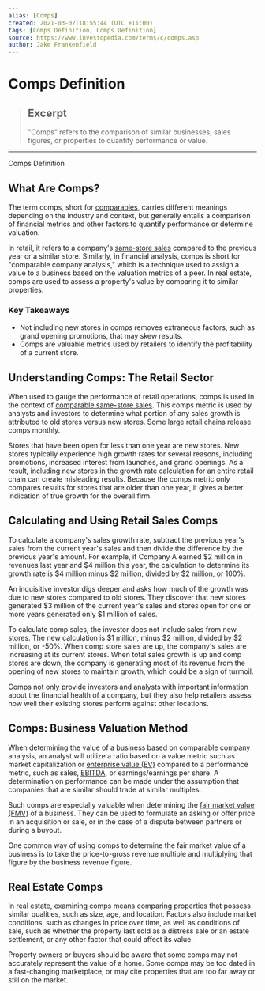 ```yaml
---
alias: [Comps]
created: 2021-03-02T18:55:44 (UTC +11:00)
tags: [Comps Definition, Comps Definition]
source: https://www.investopedia.com/terms/c/comps.asp
author: Jake Frankenfield
---
```


# Comps Definition

> ## Excerpt
> "Comps" refers to the comparison of similar businesses, sales figures, or properties to quantify performance or value.

---

Comps Definition
## What Are Comps?

The term comps, short for [comparables](https://www.investopedia.com/terms/c/comparables.asp), carries different meanings depending on the industry and context, but generally entails a comparison of financial metrics and other factors to quantify performance or determine valuation.

In retail, it refers to a company's [same-store sales](https://www.investopedia.com/terms/s/samestoresales.asp) compared to the previous year or a similar store. Similarly, in financial analysis, comps is short for "comparable company analysis," which is a technique used to assign a value to a business based on the valuation metrics of a peer. In real estate, comps are used to assess a property's value by comparing it to similar properties.

### Key Takeaways

-   Not including new stores in comps removes extraneous factors, such as grand opening promotions, that may skew results.
-   Comps are valuable metrics used by retailers to identify the profitability of a current store.

## Understanding Comps: The Retail Sector

When used to gauge the performance of retail operations, comps is used in the context of [comparable same-store sales](https://www.investopedia.com/terms/c/comparable-store-sales.asp). This comps metric is used by analysts and investors to determine what portion of any sales growth is attributed to old stores versus new stores. Some large retail chains release comps monthly.

Stores that have been open for less than one year are new stores. New stores typically experience high growth rates for several reasons, including promotions, increased interest from launches, and grand openings. As a result, including new stores in the growth rate calculation for an entire retail chain can create misleading results. Because the comps metric only compares results for stores that are older than one year, it gives a better indication of true growth for the overall firm.

## Calculating and Using Retail Sales Comps

To calculate a company's sales growth rate, subtract the previous year's sales from the current year's sales and then divide the difference by the previous year's amount. For example, if Company A earned $2 million in revenues last year and $4 million this year, the calculation to determine its growth rate is $4 million minus $2 million, divided by $2 million, or 100%.

An inquisitive investor digs deeper and asks how much of the growth was due to new stores compared to old stores. They discover that new stores generated $3 million of the current year's sales and stores open for one or more years generated only $1 million of sales.

To calculate comp sales, the investor does not include sales from new stores. The new calculation is $1 million, minus $2 million, divided by $2 million, or -50%. When comp store sales are up, the company's sales are increasing at its current stores. When total sales growth is up and comp stores are down, the company is generating most of its revenue from the opening of new stores to maintain growth, which could be a sign of turmoil.

Comps not only provide investors and analysts with important information about the financial health of a company, but they also help retailers assess how well their existing stores perform against other locations.

## Comps: Business Valuation Method

When determining the value of a business based on comparable company analysis, an analyst will utilize a ratio based on a value metric such as market capitalization or [enterprise value (EV)](https://www.investopedia.com/terms/e/enterprisevalue.asp) compared to a performance metric, such as sales, [EBITDA](https://www.investopedia.com/terms/a/adjusted-ebitda.asp), or earnings/earnings per share. A determination on performance can be made under the assumption that companies that are similar should trade at similar multiples.

Such comps are especially valuable when determining the [fair market value (FMV)](https://www.investopedia.com/terms/f/fairmarketvalue.asp) of a business. They can be used to formulate an asking or offer price in an acquisition or sale, or in the case of a dispute between partners or during a buyout.

One common way of using comps to determine the fair market value of a business is to take the price-to-gross revenue multiple and multiplying that figure by the business revenue figure.

## Real Estate Comps

In real estate, examining comps means comparing properties that possess similar qualities, such as size, age, and location. Factors also include market conditions, such as changes in price over time, as well as conditions of sale, such as whether the property last sold as a distress sale or an estate settlement, or any other factor that could affect its value.

Property owners or buyers should be aware that some comps may not accurately represent the value of a home. Some comps may be too dated in a fast-changing marketplace, or may cite properties that are too far away or still on the market.
